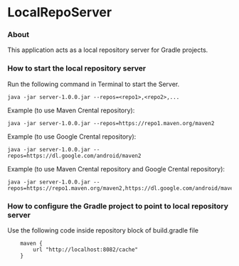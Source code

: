# LocalRepoServer

### About
This application acts as a local repository server for Gradle projects.


### How to start the local repository server
Run the following command in Terminal to start the Server.
```
java -jar server-1.0.0.jar --repos=<repo1>,<repo2>,...
```

Example (to use Maven Crental repository):
```
java -jar server-1.0.0.jar --repos=https://repo1.maven.org/maven2
```

Example (to use Google Crental repository):
```
java -jar server-1.0.0.jar --repos=https://dl.google.com/android/maven2
```

Example (to use Maven Crental repository and Google Crental repository):
```
java -jar server-1.0.0.jar --repos=https://repo1.maven.org/maven2,https://dl.google.com/android/maven2
```

### How to configure the Gradle project to point to local repository server
Use the following code inside repository block of build.gradle file
```
    maven {
        url "http://localhost:8082/cache"
    }
```
